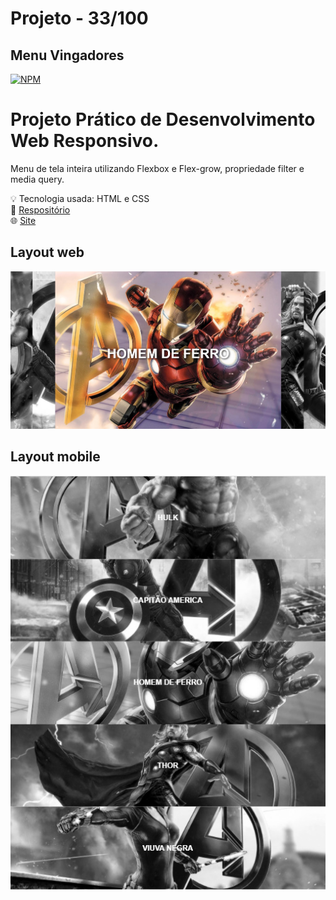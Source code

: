 # Projeto - 33/100

## Menu Vingadores

[![NPM](https://img.shields.io/npm/l/react)](https://github.com/diego105xz/Projeto_Blog/blob/main/LICENSE) 

# Projeto Prático de Desenvolvimento Web Responsivo.
Menu de tela inteira utilizando Flexbox e Flex-grow, propriedade filter e media query.

💡 Tecnologia usada: HTML e CSS <br>
📂 [Respositório](https://github.com/diego105xz/flex-box) <br>
🌐 [Site](https://diego105xz.github.io/flex-box/) <br>

## Layout web
![Web 1](https://github.com/diego105xz/RepositorioImg/blob/main/VingadoresWeb.jpg)

## Layout mobile
![Mobile 1](https://github.com/diego105xz/RepositorioImg/blob/main/VingadoresMobile.jpg)
